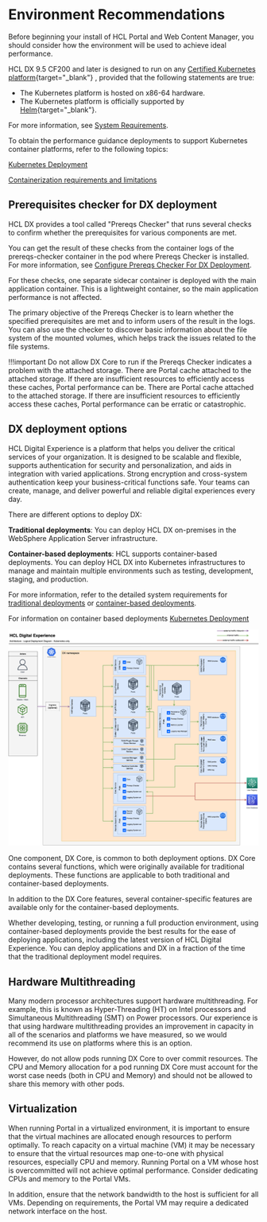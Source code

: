 # Environment Recommendations

Before beginning your install of HCL Portal and Web Content Manager, you should consider how the environment will be used to achieve ideal performance.

HCL DX 9.5 CF200 and later is designed to run on any [Certified Kubernetes platform](https://www.cncf.io/certification/software-conformance){target="_blank"} , provided that the following statements are true:

- The Kubernetes platform is hosted on x86-64 hardware.
- The Kubernetes platform is officially supported by [Helm](https://helm.sh/docs/topics/kubernetes_distros/){target="_blank"}.

For more information, see [System Requirements](../../../../get_started/system_requirements/index.md).

To obtain the performance guidance deployments to support Kubernetes container platforms, refer to the following topics:

[Kubernetes Deployment](../../../../get_started/plan_deployment/container_deployment/index.md)

[Containerization requirements and limitations](../../../../get_started/plan_deployment/container_deployment/limitations_requirements.md)

## Prerequisites checker for DX deployment

HCL DX provides a tool called "Prereqs Checker" that runs several checks to confirm whether the prerequisites for various components are met.

You can get the result of these checks from the container logs of the prereqs-checker container in the pod where Prereqs Checker is installed. For more information, see [Configure Prereqs Checker For DX Deployment](../../../../deployment/install/container/helm_deployment/preparation/optional_tasks/optional-core-prereqs-checker.md).

For these checks, one separate sidecar container is deployed with the main application container. This is a lightweight container, so the main application performance is not affected.

The primary objective of the Prereqs Checker is to learn whether the specified prerequisites are met and to inform users of the result in the logs. You can also use the checker to discover basic information about the file system of the mounted volumes, which helps track the issues related to the file systems.

!!!important
            Do not allow DX Core to run if the Prereqs Checker indicates a problem with the attached storage. There are Portal cache attached to the attached storage. If there are insufficient resources to efficiently access these caches, Portal performance can be.
There are Portal cache attached to the attached storage.
If there are insufficient resources to efficiently access these caches, Portal performance can be erratic or catastrophic.

## DX deployment options

HCL Digital Experience is a platform that helps you deliver the critical services of your organization. It is designed to be scalable and flexible, supports authentication for security and personalization, and aids in integration with varied applications. Strong encryption and cross-system authentication keep your business-critical functions safe. Your teams can create, manage, and deliver powerful and reliable digital experiences every day.

There are different options to deploy DX:

**Traditional deployments**: You can deploy HCL DX on-premises in the WebSphere Application Server infrastructure.

**Container-based deployments**: HCL supports container-based deployments. You can deploy HCL DX into Kubernetes infrastructures to manage and maintain multiple environments such as testing, development, staging, and production.

For more information, refer to the detailed system requirements for [traditional deployments](../../../../get_started/system_requirements/traditional/index.md) or [container-based deployments](../../../../get_started/system_requirements/kubernetes/kubernetes-runtime.md).

For information on container based deployments [Kubernetes Deployment](../../../../get_started/plan_deployment/container_deployment/index.md)

![alt text](../HCL-DX-deployment-diagram-Kubernetes.png)

One component, DX Core, is common to both deployment options. DX Core contains several functions, which were originally available for traditional deployments. These functions are applicable to both traditional and container-based deployments. 

In addition to the DX Core features, several container-specific features are available only for the container-based deployments.

Whether developing, testing, or running a full production environment, using container-based deployments provide the best results for the ease of deploying applications, including the latest version of HCL Digital Experience. You can deploy applications and DX in a fraction of the time that the traditional deployment model requires.

## Hardware Multithreading

Many modern processor architectures support hardware multithreading. For example, this is known as Hyper-Threading (HT) on Intel processors and Simultaneous Multithreading (SMT) on Power processors. Our experience is that using hardware multithreading provides an improvement in capacity in all of the scenarios and platforms we have measured, so we would recommend its use on platforms where this is an option.

However, do not allow pods running DX Core to over commit resources. The CPU and Memory allocation for a pod running DX Core must account for the worst case needs (both in CPU and Memory) and should not be allowed to share this memory with other pods. 

## Virtualization

When running Portal in a virtualized environment, it is important to ensure that the virtual machines are allocated enough resources to perform optimally. To reach capacity on a virtual machine (VM) it may be necessary to ensure that the virtual resources map one-to-one with physical resources, especially CPU and memory. Running Portal on a VM whose host is overcommitted will not achieve optimal performance. Consider dedicating CPUs and memory to the Portal VMs.

In addition, ensure that the network bandwidth to the host is sufficient for all VMs. Depending on requirements, the Portal VM may require a dedicated network interface on the host.
